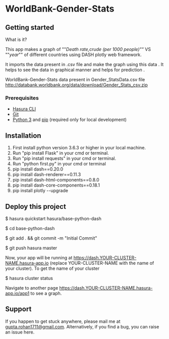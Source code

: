 # WorldBank-Gender-Stats

## Getting started

What is it?

This app makes a graph of  ""*Death rate,crude (per 1000 people)""*  VS  ""*year*"" of different countries using DASH plotly web framework.

It imports the data present in .csv file and make the graph using this data .
It helps to see the data in graphical manner and helps for prediction .

WorldBank-Gender-Stats data present in Gender_StatsData.csv file
http://databank.worldbank.org/data/download/Gender_Stats_csv.zip  

### Prerequisites

- [Hasura CLI](https://docs.hasura.io/0.15/manual/install-hasura-cli.html)
- [Git](https://git-scm.com)
- [Python 3](https://www.python.org/downloads/) and [pip](https://pip.pypa.io/en/stable/installing/) (required only for local development)

## Installation
1. First install python version 3.6.3 or higher in your local machine.
2. Run "pip install Flask" in your cmd or terminal.
3. Run "pip install requests" in your cmd or terminal.
4. Run "python first.py" in your cmd or terminal
5. pip install dash==0.20.0 
6. pip install dash-renderer==0.11.3
7. pip install dash-html-components==0.8.0  
8. pip install dash-core-components==0.18.1 
9. pip install plotly --upgrade

## Deploy this project
$ hasura quickstart hasura/base-python-dash

$ cd base-python-dash

$ git add . && git commit -m "Initial Commit"

$ git push hasura master

Now, your app will be running at https://dash.YOUR-CLUSTER-NAME.hasura-app.io (replace YOUR-CLUSTER-NAME with the name of your cluster). To get the name of your cluster

$ hasura cluster status

Navigate to another page https://dash.YOUR-CLUSTER-NAME.hasura-app.io/app1 to see a graph.


## Support
If you happen to get stuck anywhere, please mail me at gupta.rohan1711@gmail.com. Alternatively, if you find a bug, you can raise an issue here.



